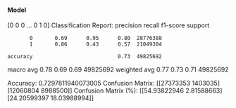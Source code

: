 #### Model
[0 0 0 ... 0 1 0]
Classification Report:
              precision    recall  f1-score   support

           0       0.69      0.95      0.80  28776388
           1       0.86      0.43      0.57  21049304

    accuracy                           0.73  49825692
   macro avg       0.78      0.69      0.69  49825692
weighted avg       0.77      0.73      0.71  49825692

Accuracy: 0.7297811940073005
Confusion Matrix:
[[27373353  1403035]
 [12060804  8988500]]
Confusion Matrix (%):
[[54.93822946  2.81588663]
 [24.20599397 18.03988994]]
